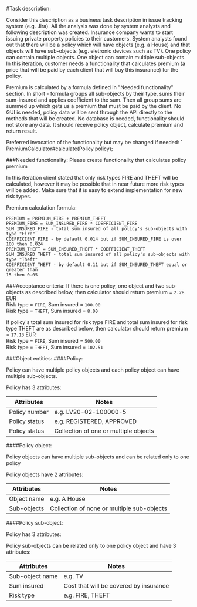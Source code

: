 #Task description:

Consider this description as a business task description in issue tracking system (e.g. Jira).
All the analysis was done by system analysts and following description was created.
Insurance company wants to start issuing private property policies to their customers.
System analysts found out that there will be a policy which will have objects (e.g. a House) and that objects
will have sub-objects (e.g. eletronic devices such as TV).
One policy can contain multiple objects. One object can contain multiple sub-objects.
In this iteration, customer needs a functionality that calculates premium (a price that will be paid by each
client that will buy this insurance) for the policy.

Premium is calculated by a formula defined in "Needed functionality" section.
In short - formula groups all sub-objects by their type, sums their sum-insured and applies coefficient to the
sum. Then all group sums are summed up which gets us a premium that must be paid by the client.
No GUI is needed, policy data will be sent through the API directly to the methods that will be created.
No database is needed, functionality should not store any data. It should receive policy object, calculate
premium and return result.

Preferred invocation of the functionality but may be changed if needed:
`
PremiumCalculator#calculate(Policy policy);


###Needed functionality:
Please create functionality that calculates policy premium

In this iteration client stated that only risk types FIRE and THEFT will be calculated, however it may be
possible that in near future more risk types will be added.
Make sure that it is easy to extend implementation for new risk types.

Premium calculation formula:
```
PREMIUM = PREMIUM_FIRE + PREMIUM_THEFT
PREMIUM_FIRE = SUM_INSURED_FIRE * COEFFICIENT_FIRE
SUM_INSURED_FIRE - total sum insured of all policy's sub-objects with type "Fire"
COEFFICIENT_FIRE - by default 0.014 but if SUM_INSURED_FIRE is over 100 then 0.024
PREMIUM_THEFT = SUM_INSURED_THEFT * COEFFICIENT_THEFT
SUM_INSURED_THEFT - total sum insured of all policy's sub-objects with type "Theft"
COEFFICIENT_THEFT - by default 0.11 but if SUM_INSURED_THEFT equal or greater than
15 then 0.05
```

###Acceptance criteria:
If there is one policy, one object and two sub-objects as described below, then calculator should return
premium = `2.28` EUR\
Risk type = `FIRE`, Sum insured = `100.00`\
Risk type = `THEFT`, Sum insured = `8.00`

If policy's total sum insured for risk type FIRE and total sum insured for risk type THEFT are as
described below, then calculator should return premium = `17.13` EUR\
Risk type = `FIRE`, Sum insured = `500.00`\
Risk type = `THEFT`, Sum insured = `102.51`

###Object entities:
####Policy:

Policy can have multiple policy objects and each policy object can have multiple sub-objects.

Policy has 3 attributes:

| Attributes     | Notes |
| -------------- | ------------- |
| Policy number  | e.g. LV20-02-100000-5  |
| Policy status  | e.g. REGISTERED, APPROVED  |
| Policy status  | Collection of one or multiple objects  |

####Policy object:

Policy objects can have multiple sub-objects and can be related only to one policy

Policy objects have 2 attributes:

| Attributes     | Notes |
| -------------- | ------------- |
| Object name    | e.g. A House  |
| Sub-objects    | Collection of none or multiple sub-objects  |

####Policy sub-object:

Policy has 3 attributes:

Policy sub-objects can be related only to one policy object and have 3 attributes:

| Attributes      | Notes |
| --------------  | ------------- |
| Sub-object name | e.g. TV |
| Sum insured     | Cost that will be covered by insurance  |
| Risk type       | e.g. FIRE, THEFT  |

